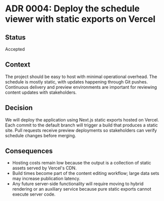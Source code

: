 # ADR 0004: Deploy the schedule viewer with static exports on Vercel

## Status
Accepted

## Context
The project should be easy to host with minimal operational overhead. The
schedule is mostly static, with updates happening through Git pushes.
Continuous delivery and preview environments are important for reviewing
content updates with stakeholders.

## Decision
We will deploy the application using Next.js static exports hosted on
Vercel. Each commit to the default branch will trigger a build that
produces a static site. Pull requests receive preview deployments so
stakeholders can verify schedule changes before merging.

## Consequences
* Hosting costs remain low because the output is a collection of static
  assets served by Vercel's CDN.
* Build times become part of the content editing workflow; large data sets
  may increase publication latency.
* Any future server-side functionality will require moving to hybrid
  rendering or an auxiliary service because pure static exports cannot
  execute server code.
